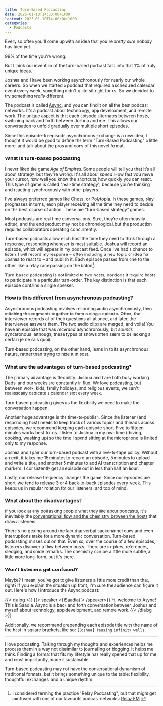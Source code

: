 ```yaml
---
title: Turn-Based Podcasting
date: 2025-01-10T14:00:00+1000
lastmod: 2025-01-10T14:00:00+1000
categories:
  - Podcasts
---
```


Every so often you'll come up with an idea that you're *pretty sure* nobody has tried yet.

99% of the time you're wrong.

But I think our invention of the turn-based podcast falls into that 1% of truly unique ideas.

Joshua and I have been working asynchronously for nearly our whole careers. So when we started a podcast that required a scheduled calendar event every week, something didn't quite sit right for us. So we decided to try something _really_ different.

The podcast is called [Async](https://www.buzzsprout.com/2395469), and you can find it on all the best podcast networks. It's a podcast about technology, app development, and remote work. The unique aspect is that each episode alternates between hosts, switching back and forth between Joshua and me. This allows our conversation to unfold gradually over multiple short episodes.

Since this episode-to-episode asynchronous exchange is a new idea, I thought it would be good to define the term "Turn-Based Podcasting" a little more, and talk about the pros and cons of this novel format.

<!--more-->

### What is turn-based podcasting

I never liked the game _Age of Empires_. Some people will tell you that it's all about strategy, but they're wrong. It's all about _speed_. How fast you move your cursor, how well you know the shortcuts, how quickly you can react. This type of game is called "real-time strategy", because you're thinking and reacting synchronously with other players.

I've always preferred games like Chess, or Polytopia. In these games, play progresses in turns, each player receiving all the time they need to decide on the best course of action. These are "turn-based strategy" games.

Most podcasts are real time conversations. Sure, they're often heavily edited, and the end product may not be chronological, but the production requires collaborators operating concurrently.

Turn-based podcasts allow each host the time they need to think through a response, responding whenever is most suitable. Joshua will record an episode, which will appear in my podcast feed. Once I've had a chance to listen, I will record my response – often including a new topic or idea for Joshua to react to – and publish it. Each episode passes from one to the other, like a relay race passing on the baton[^1].

Turn-based podcasting is not limited to two hosts, nor does it require hosts to participate in a particular turn-order. The key distinction is that each episode contains a single speaker.

### How is this different from asynchronous podcasting?

Asynchronous podcasting involves recording audio asynchronously, then stitching the segments together to form a single episode. Often, the interviewer records all of their questions all at once, and later, the interviewee answers them. The two audio clips are merged, and voila! You have an episode that was _recorded_ asynchronously, but _sounds_ synchronous (although, these types of shows often seem to be lacking a certain je ne sais quoi).

Turn-based podcasting, on the other hand, leans in to its asynchronous nature, rather than trying to hide it in post.

### What are the advantages of turn-based podcasting?

The primary advantage is flexibility. Joshua and I are both busy working Dads, and our weeks are constantly in flux. We love podcasting, but between work, kids, family holidays, and religious events, we can't realistically dedicate a calendar slot every week.

Turn-based podcasting gives us the flexibility we need to make the conversation happen.

Another huge advantage is the time-to-publish. Since the listener (and responding host) needs to keep track of various topics and threads across episodes, we recommend keeping each episode short. Five to fifteen minutes works best for us. I listen to Joshua in my own time (driving, cooking, washing up) so the time I spend sitting at the microphone is limited only to my response.

Joshua and I pair our turn-based podcast with a live-to-tape policy. Without an edit, it takes me 15 minutes to record an episode, 5 minutes to upload and write a title, and another 5 minutes to add AI transcription and chapter markers. I consistently get an episode out in less than half an hour.

Lastly, our release frequency changes the game. Since our episodes are short, we tend to release 3 or 4 back-to-back episodes every week. This keeps us in regular rotation for our listeners, and top of mind.

### What about the disadvantages?

If you look at any poll asking people what they like about podcasts, it's inevitably the [conversational flow and the chemistry between the hosts](https://www.wired.com/story/dial-up-eric-eddings-hartbeat-podcasts) that draws listeners.

There's no getting around the fact that verbal backchannel cues and even interruptions make for a more dynamic conversation. Turn-based podcasting misses out on that. Even so, over the course of a few episodes, listeners discover a flow between hosts. There are in-jokes, references, sledging, and snide remarks. The chemistry can be a little more subtle, a little more long-form, but it's there.

### Won't listeners get confused?

Maybe? I mean, you've got to give listeners a little more credit than that, right? If you explain the situation up front, I'm sure the audience can figure it out. Here's how I introduce the Async podcast:

{{< dialog >}}
{{< speaker >}}Saadia{{< /speaker>}}
Hi, welcome to Async! This is Saadia. Async is a back and forth conversation between Joshua and myself about technology, app development, and remote work.
{{< /dialog >}}

Additionally, we recommend prepending each episode title with the name of the host in square brackets, like so: `[Joshua] Pausing infinity wells`.

---

I love podcasting. Talking through my thoughts and experiences helps me process them in a way not dissimilar to journalling or blogging. It helps me think. Finding a format that fits my lifestyle has really opened that up for me, and most importantly, made it sustainable.

Turn-based podcasting may not have the conversational dynamism of traditional formats, but it brings something unique to the table: flexibility, thoughtful exchanges, and a unique rhythm.


[^1]: I considered terming the practice "Relay Podcasting", but that might get confused with one of our favourite podcast networks: [Relay FM](https://www.relay.fm).